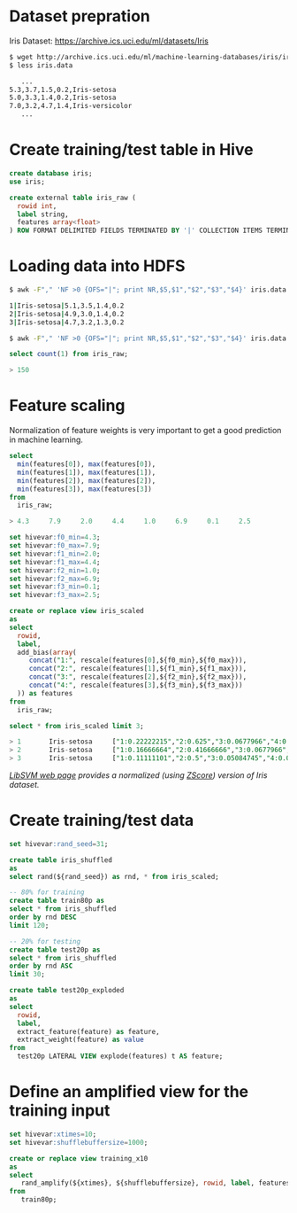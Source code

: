 <!--
  Licensed to the Apache Software Foundation (ASF) under one
  or more contributor license agreements.  See the NOTICE file
  distributed with this work for additional information
  regarding copyright ownership.  The ASF licenses this file
  to you under the Apache License, Version 2.0 (the
  "License"); you may not use this file except in compliance
  with the License.  You may obtain a copy of the License at

    http://www.apache.org/licenses/LICENSE-2.0

  Unless required by applicable law or agreed to in writing,
  software distributed under the License is distributed on an
  "AS IS" BASIS, WITHOUT WARRANTIES OR CONDITIONS OF ANY
  KIND, either express or implied.  See the License for the
  specific language governing permissions and limitations
  under the License.
-->
        
# Dataset prepration
Iris Dataset: https://archive.ics.uci.edu/ml/datasets/Iris

```sh
$ wget http://archive.ics.uci.edu/ml/machine-learning-databases/iris/iris.data
$ less iris.data

   ...
5.3,3.7,1.5,0.2,Iris-setosa
5.0,3.3,1.4,0.2,Iris-setosa
7.0,3.2,4.7,1.4,Iris-versicolor
   ...
```

# Create training/test table in Hive

```sql
create database iris;
use iris;

create external table iris_raw (
  rowid int,
  label string,
  features array<float>
) ROW FORMAT DELIMITED FIELDS TERMINATED BY '|' COLLECTION ITEMS TERMINATED BY "," STORED AS TEXTFILE LOCATION '/dataset/iris/raw';
```

# Loading data into HDFS

```sh
$ awk -F"," 'NF >0 {OFS="|"; print NR,$5,$1","$2","$3","$4}' iris.data | head -3

1|Iris-setosa|5.1,3.5,1.4,0.2
2|Iris-setosa|4.9,3.0,1.4,0.2
3|Iris-setosa|4.7,3.2,1.3,0.2
```

```sh
$ awk -F"," 'NF >0 {OFS="|"; print NR,$5,$1","$2","$3","$4}' iris.data | hadoop fs -put - /dataset/iris/raw/iris.data
```

```sql
select count(1) from iris_raw;

> 150
```

# Feature scaling

Normalization of feature weights is very important to get a good prediction in machine learning.

```sql
select 
  min(features[0]), max(features[0]),
  min(features[1]), max(features[1]),
  min(features[2]), max(features[2]),
  min(features[3]), max(features[3])
from
  iris_raw;

> 4.3     7.9     2.0     4.4     1.0     6.9     0.1     2.5
```

```sql
set hivevar:f0_min=4.3;
set hivevar:f0_max=7.9;
set hivevar:f1_min=2.0;
set hivevar:f1_max=4.4;
set hivevar:f2_min=1.0;
set hivevar:f2_max=6.9;
set hivevar:f3_min=0.1;
set hivevar:f3_max=2.5;

create or replace view iris_scaled
as
select
  rowid, 
  label,
  add_bias(array(
     concat("1:", rescale(features[0],${f0_min},${f0_max})), 
     concat("2:", rescale(features[1],${f1_min},${f1_max})), 
     concat("3:", rescale(features[2],${f2_min},${f2_max})), 
     concat("4:", rescale(features[3],${f3_min},${f3_max}))
  )) as features
from 
  iris_raw;
```

```sql
select * from iris_scaled limit 3;

> 1       Iris-setosa     ["1:0.22222215","2:0.625","3:0.0677966","4:0.041666664","0:1.0"]
> 2       Iris-setosa     ["1:0.16666664","2:0.41666666","3:0.0677966","4:0.041666664","0:1.0"]
> 3       Iris-setosa     ["1:0.11111101","2:0.5","3:0.05084745","4:0.041666664","0:1.0"]
```

_[LibSVM web page](http://www.csie.ntu.edu.tw/~cjlin/libsvmtools/datasets/multiclass.html#iris) provides a normalized (using [ZScore](../ft_engineering/scaling.html#feature-scaling-by-zscore)) version of Iris dataset._

# Create training/test data

```sql
set hivevar:rand_seed=31;

create table iris_shuffled 
as
select rand(${rand_seed}) as rnd, * from iris_scaled;

-- 80% for training
create table train80p as
select * from iris_shuffled 
order by rnd DESC
limit 120;

-- 20% for testing
create table test20p as
select * from iris_shuffled 
order by rnd ASC
limit 30;

create table test20p_exploded 
as
select 
  rowid,
  label,
  extract_feature(feature) as feature,
  extract_weight(feature) as value
from 
  test20p LATERAL VIEW explode(features) t AS feature;
```

# Define an amplified view for the training input
```sql
set hivevar:xtimes=10;
set hivevar:shufflebuffersize=1000;

create or replace view training_x10
as
select
   rand_amplify(${xtimes}, ${shufflebuffersize}, rowid, label, features) as (rowid, label, features)
from  
   train80p;
```
